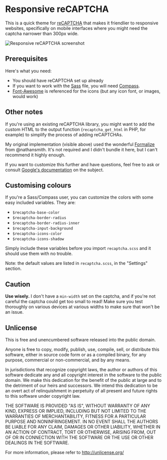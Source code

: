 # Responsive reCAPTCHA

This is a quick theme for <a href="https://www.google.com/recaptcha">reCAPTCHA</a> that makes it friendlier to responsive websites, specifically on mobile interfaces where you might need the captcha narrower than 300px wide.

<img src="http://i.imgur.com/lWuCN.png" alt="Responsive reCAPTCHA screenshot">

## Prerequisites

Here's what you need:

*   You should have reCAPTCHA set up already
*   If you want to work with the <a href="http://sass-lang.com/">Sass</a> file, you will need <a href="http://compass-style.org/">Compass</a>.
*   <a href="http://fortawesome.github.com/Font-Awesome/">Font-Awesome</a> is referenced for the icons (but any icon font, or images, would work)

## Other notes

If you're using an existing reCAPTCHA library, you might want to add the custom HTML to the output function (`recaptcha_get_html` in PHP, for example) to simplify the process of adding reCAPTCHAs.

My original implementation (visible above) used the wonderful <a href="https://github.com/nathansmith/formalize">Formalize</a> from @nathansmith. It's not required and I didn't bundle it here, but I can't recommend it highly enough.

If you want to customize this further and have questions, feel free to ask or consult <a href="https://developers.google.com/recaptcha/docs/customization">Google's documentation</a> on the subject.

## Customising colours

If you're a Sass/Compass user, you can customize the colors with some easy included variables. They are:

+ `$recaptcha-base-color`
+ `$recaptcha-border-radius`
+ `$recaptcha-border-radius-inner`
+ `$recaptcha-input-background`
+ `$recaptcha-icons-color`
+ `$recaptcha-icons-shadow`

Simply include these variables before you import `recaptcha.scss` and it should use them with no trouble.

Note: the default values are listed in `recaptcha.scss`, in the "Settings" section.

## Caution

**Use wisely.** I don't have a `min-width` set on the captcha, and if you're not careful the captcha could get too small to read! Make sure you test thoroughly on various devices at various widths to make sure that won't be an issue.

## Unlicense

This is free and unencumbered software released into the public domain.

Anyone is free to copy, modify, publish, use, compile, sell, or
distribute this software, either in source code form or as a compiled
binary, for any purpose, commercial or non-commercial, and by any
means.

In jurisdictions that recognize copyright laws, the author or authors
of this software dedicate any and all copyright interest in the
software to the public domain. We make this dedication for the benefit
of the public at large and to the detriment of our heirs and
successors. We intend this dedication to be an overt act of
relinquishment in perpetuity of all present and future rights to this
software under copyright law.

THE SOFTWARE IS PROVIDED "AS IS", WITHOUT WARRANTY OF ANY KIND,
EXPRESS OR IMPLIED, INCLUDING BUT NOT LIMITED TO THE WARRANTIES OF
MERCHANTABILITY, FITNESS FOR A PARTICULAR PURPOSE AND NONINFRINGEMENT.
IN NO EVENT SHALL THE AUTHORS BE LIABLE FOR ANY CLAIM, DAMAGES OR
OTHER LIABILITY, WHETHER IN AN ACTION OF CONTRACT, TORT OR OTHERWISE,
ARISING FROM, OUT OF OR IN CONNECTION WITH THE SOFTWARE OR THE USE OR
OTHER DEALINGS IN THE SOFTWARE.

For more information, please refer to <http://unlicense.org/>
